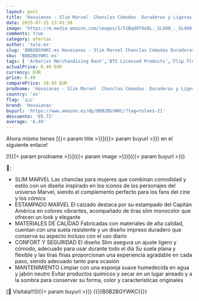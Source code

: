 ```yaml
---
layout: post
title: 'Havaianas - Slim Marvel  Chanclas Cómodas  Duraderas y Ligeras  Diseño con loa Superhéroes de Marvel  Suela Antideslizante  Mujer  Turquoise  33/34 EU'
date: 2025-07-15 13:41:58
image: 'https://m.media-amazon.com/images/I/51Bqd974o8L._SL500_._SL400_.jpg'
comments: true
category: ofertas
author: 'tole.es'
slug: 'B0B2BGYWKC-es Havaianas - Slim Marvel Chanclas Cómodas Duraderas y...'
sku: 'B0B2BGYWKC-es'
tags: [ 'Arborist Merchandising Root','BTS Licensed Products','Flip flops','Hand-picked mens summer outfits','Havaianas','Moda','Moda Mujer','Sandalias de dedo para mujer','Sandalias y chanclas para mujer','Selección de calzado para el verano','Self Service','Special Features Stores','Zapatos para mujer','c8538d25-3af9-48d3-aeff-5f3ce5572a36_0','c8538d25-3af9-48d3-aeff-5f3ce5572a36_1101','c8538d25-3af9-48d3-aeff-5f3ce5572a36_1901','c8538d25-3af9-48d3-aeff-5f3ce5572a36_6601','c8538d25-3af9-48d3-aeff-5f3ce5572a36_9001','c8538d25-3af9-48d3-aeff-5f3ce5572a36_901','chanclas','havaianas','🇪🇸', ]
actualPrice: 6.49 EUR
currency: EUR
price: 6.49
comparePrice: 18.93 EUR
prodname: 'Havaianas - Slim Marvel  Chanclas Cómodas  Duraderas y Ligeras  Diseño con loa Superhéroes de Marvel  Suela Antideslizante  Mujer  Turquoise  33/34 EU'
country: 'es'
flag: '🇪🇸'
brand: 'Havaianas'
buyurl: 'https://www.amazon.es/dp/B0B2BGYWKC/?tag=tolees-21'
descuento: '65.72'
average: '6.49'
---
```


Ahora mismo tienes [{{< param title >}}]({{< param buyurl >}}) en el siguiente enlace!

[![{{< param prodname >}}]({{< param image >}})]({{< param buyurl >}})

🔎:

- SLIM MARVEL Las chanclas para mujeres que combinan comodidad y estilo con un diseño inspirado en los iconos de los personajes del universo Marvel, siendo el complemento perfecto para los fans del cine y los cómics
- ESTAMPADO MARVEL El calzado destaca por su estampado del Capitán América en colores vibrantes, acompañado de tiras slim monocolor que ofrecen un look y elegante
- MATERIALES DE CALIDAD Fabricadas con materiales de alta calidad, cuentan con una suela resistente y un diseño impreso duradero que conserva su aspecto incluso con el uso diario
- CONFORT Y SEGURIDAD El diseño Slim asegura un ajuste ligero y cómodo, adecuado para usar durante todo el día Su suela plana y flexible y las tiras finas proporcionan una experiencia agradable en cada paso, siendo adecuado tanto para ocasión
- MANTENIMIENTO Limpiar con una esponja suave humedecida en agua y jabón neutro Evitar productos químicos y secar en un lugar aireado y a la sombra para conservar su forma, color y características originales

[🛒 Visítala!!!]({{< param buyurl >}})
{{<world>}}B0B2BGYWKC{{</world>}}
